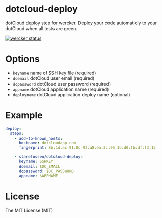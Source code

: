 # dotcloud-deploy

dotCloud deploy step for wercker. Deploy ypur code automaticly to your dotCloud
when all tests are green.

[![wercker status](https://app.wercker.com/status/f6705fc6d007f2d4aa40066bd017a7fc/s "wercker status")](https://app.wercker.com/project/bykey/f6705fc6d007f2d4aa40066bd017a7fc)

# Options

- `keyname` name of SSH key file (required)
- `dcemail` dotCloud user email (required)
- `dcpassword` dotCloud user password (required)
- `appname` dotCloud application name (required)
- `deployname` dotCloud application deploy name (optional)

# Example

```yaml
deploy:
  steps:
    - add-to-known_hosts:
      hostname: dotcloudapp.com
      fingerprint: 8b:1d:ac:91:0c:92:a8:ea:3c:95:1b:d0:fb:df:f3:13

    - starefossen/dotcloud-deploy:
      keyname: SSHKEY
      dcemail: $DC_EMAIL
      dcpassword: $DC_PASSWORD
      appname: $APPNAME
```

# License

The MIT License (MIT)
